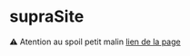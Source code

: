 # supraSite
⚠ Atention au spoil petit malin
[lien de la page](https://github.com/KWurZ-Ow/supraSite)
